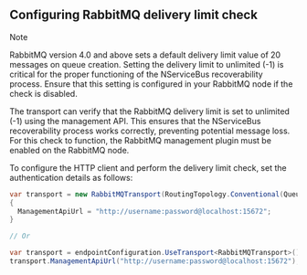 ## Configuring RabbitMQ delivery limit check

> [!NOTE]
> RabbitMQ version 4.0 and above sets a default delivery limit value of 20 messages on queue creation.  Setting the delivery limit to unlimited (-1) is critical for the proper functioning of the NServiceBus recoverability process. Ensure that this setting is configured in your RabbitMQ node if the check is disabled.

The transport can verify that the RabbitMQ delivery limit is set to unlimited (-1) using the management API. This ensures that the NServiceBus recoverability process works correctly, preventing potential message loss. For this check to function, the RabbitMQ management plugin must be enabled on the RabbitMQ node.

To configure the HTTP client and perform the delivery limit check, set the authentication details as follows:

```csharp
var transport = new RabbitMQTransport(RoutingTopology.Conventional(QueueType.Quorum), "host=localhost")
{
  ManagementApiUrl = "http://username:password@localhost:15672";
}

// Or

var transport = endpointConfiguration.UseTransport<RabbitMQTransport>();
transport.ManagementApiUrl("http://username:password@localhost:15672");
```
